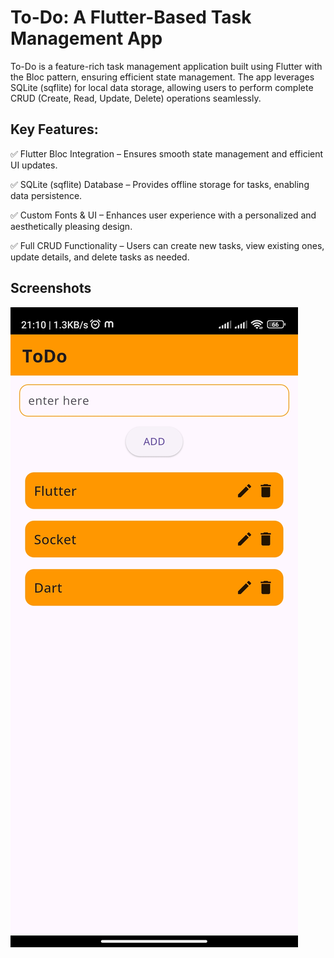 # To-Do: A Flutter-Based Task Management App

To-Do is a feature-rich task management application built using Flutter with the Bloc pattern, ensuring efficient state management. The app leverages SQLite (sqflite) for local data storage, allowing users to perform complete CRUD (Create, Read, Update, Delete) operations seamlessly.

## Key Features:

✅ Flutter Bloc Integration – Ensures smooth state management and efficient UI updates.

✅ SQLite (sqflite) Database – Provides offline storage for tasks, enabling data persistence.

✅ Custom Fonts & UI – Enhances user experience with a personalized and aesthetically pleasing design.

✅ Full CRUD Functionality – Users can create new tasks, view existing ones, update details, and delete tasks as needed.

## Screenshots

![App Screenshot](https://github.com/shahid531/ToDo-Flutter-App/blob/a2f49757b6cf2607dfb22ef5f04ab0ba6ba3d6ba/todo_app.jpg)
